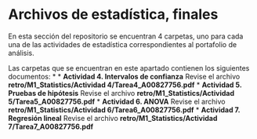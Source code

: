 # Archivos de estadística, finales
En esta sección del repositorio se encuentran 4 carpetas, uno para cada una de las actividades de estadística correspondientes al portafolio de análisis.

Las carpetas que se encuentran en este apartado contienen los siguientes documentos:
*
	* **Actividad 4. Intervalos de confianza** Revise el archivo **retro/M1_Statistics/Actividad 4/Tarea4_A00827756.pdf**
	* **Actividad 5. Pruebas de hipótesis** Revise el archivo **retro/M1_Statistics/Actividad 5/Tarea5_A00827756.pdf**
	* **Actividad 6. ANOVA** Revise el archivo **retro/M1_Statistics/Actividad 6/Tarea6_A00827756.pdf**
	* **Actividad 7. Regresión lineal** Revise el archivo **retro/M1_Statistics/Actividad 7/Tarea7_A00827756.pdf**



